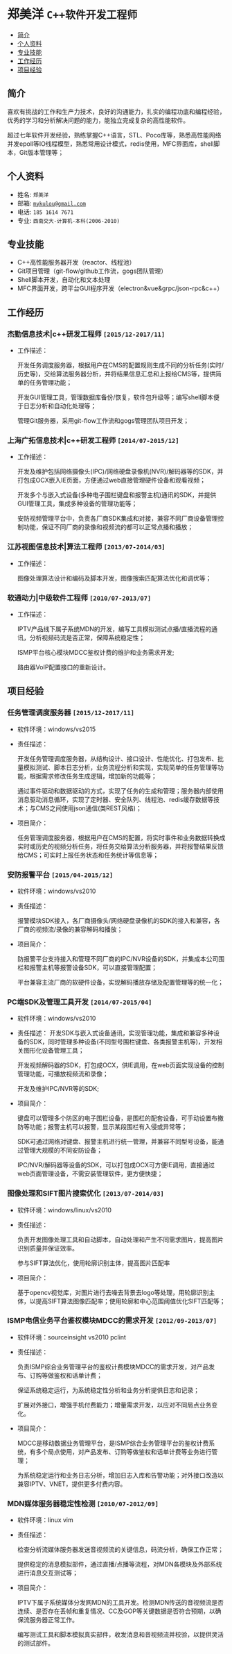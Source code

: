 # **郑美洋** `C++软件开发工程师`

* [简介](#简介)
* [个人资料](#个人资料)
* [专业技能](#专业技能)
* [工作经历](#工作经历)
* [项目经验](#项目经验)

## 简介

喜欢有挑战的工作和生产力技术，良好的沟通能力，扎实的编程功底和编程经验，优秀的学习和分析解决问题的能力，能独立完成复杂的高性能软件。

超过七年软件开发经验，熟练掌握C++语言，STL、Poco库等，熟悉高性能网络并发epoll等IO线程模型，熟悉常用设计模式，redis使用，MFC界面库，shell脚本，Git版本管理等；

## 个人资料

* 姓名: `郑美洋`
* 邮箱: [`mykulou@gmail.com`](mykulou@gmail.com)
* 电话: `185 1614 7671`
* 专业: `西南交大-计算机-本科(2006-2010)`

## 专业技能

* C++高性能服务器开发（reactor、线程池）
* Git项目管理（git-flow/github工作流，gogs团队管理）
* Shell脚本开发，自动化和文本处理
* MFC界面开发，跨平台GUI程序开发（electron&vue&grpc/json-rpc&c++）

## 工作经历

### 杰勤信息技术|c++研发工程师 `[2015/12-2017/11]`

* 工作描述：

  开发任务调度服务器，根据用户在CMS的配置规则生成不同的分析任务(实时/历史等)，交给算法服务器分析，并将结果信息汇总和上报给CMS等，提供简单的任务管理功能；

  开发GUI管理工具，管理数据库备份/恢复，软件包升级等；编写shell脚本便于日志分析和自动化处理等；

  管理Git服务器，采用git-flow工作流和gogs管理团队项目开发；

### 上海广拓信息技术|c++研发工程师 `[2014/07-2015/12]`

* 工作描述：

  开发及维护包括网络摄像头(IPC)/网络硬盘录像机(NVR)/解码器等的SDK，并打包成OCX嵌入IE页面，方便通过web直接管理硬件设备和观看视频；

  开发多个与嵌入式设备(多种电子围栏键盘和报警主机)通讯的SDK，并提供GUI管理工具，集成多种设备的管理功能等；

  安防视频管理平台中，负责各厂商SDK集成和对接，兼容不同厂商设备管理控制功能，保证不同厂商的录像和视频流的都可以正常点播和播放；

### 江苏视图信息技术|算法工程师 `[2013/07-2014/03]`

* 工作描述：

  图像处理算法设计和编码及脚本开发，图像搜索匹配算法优化和调优等；

### 软通动力|中级软件工程师 `[2010/07-2013/07]`

* 工作描述：

  IPTV产品线下属子系统MDN的开发，编写工具模拟测试点播/直播流程的通讯，分析视频码流是否正常，保障系统稳定性；

  ISMP平台核心模块MDCC鉴权计费的维护和业务需求开发;

  路由器VoIP配置接口的重新设计。

## 项目经验

### 任务管理调度服务器 `[2015/12-2017/11]`

* 软件环境：windows/vs2015
* 责任描述：

  开发任务管理调度服务器，从结构设计、接口设计、性能优化、打包发布、批量模拟测试、脚本日志分析，业务流程分析和实现，实现简单的任务管理等功能，根据需求修改任务生成逻辑，增加新的功能等；
  
  通过事件驱动和数据驱动的方式，实现了任务的生成和管理；服务器内部使用消息驱动消息循环，实现了定时器、安全队列、线程池、redis缓存数据等技术；与CMS之间使用json通信(类REST风格)；

* 项目简介：

  任务管理调度服务器，根据用户在CMS的配置，将实时事件和业务数据转换成实时或历史的视频分析任务，将任务交给算法分析服务器，并将报警结果反馈给CMS；可实时上报任务状态和任务统计等信息等；

### 安防报警平台 `[2015/04-2015/12]`

* 软件环境：windows/vs2010
* 责任描述：

  报警模块SDK接入，各厂商摄像头/网络硬盘录像机的SDK的接入和兼容，各厂商的视频流/录像的兼容解码和播放；

* 项目简介：

  防报警平台支持接入和管理不同厂商的IPC/NVR设备的SDK，并集成本公司围栏和报警主机等报警设备SDK，可以直接管理配置；

  平台兼容主流厂商的软硬件设备，实现解码播放存储及配置管理等的统一化；

### PC端SDK及管理工具开发 `[2014/07-2015/04]`

* 软件环境：windows/vs2010

* 责任描述：
  开发SDK与嵌入式设备通讯，实现管理功能，集成和兼容多种设备的SDK，同时管理多种设备(不同型号围栏键盘、各类报警主机等)，开发相关图形化设备管理工具；

  开发视频解码器的SDK，打包成OCX，供IE调用，在web页面实现设备的控制管理功能，可播放视频流和录像；

  开发及维护IPC/NVR等的SDK;

* 项目简介：

  键盘可以管理多个防区的电子围栏设备，是围栏的配套设备，可手动设置布撤防等功能；报警主机可以报警，显示某段围栏有入侵或异常等；

  SDK可通过网络对键盘、报警主机进行统一管理，并兼容不同型号设备，能通过管理大规模的不同安防设备；

  IPC/NVR/解码器等设备的SDK，可以打包成OCX可方便IE调用，直接通过web页面管理设备，不需安装管理软件，更方便快捷；

### 图像处理和SIFT图片搜索优化 `[2013/07-2014/03]`

* 软件环境：windows/linux/vs2010
* 责任描述：

  负责开发图像处理工具和自动脚本，自动处理和产生不同需求图片，提高图片识别质量并保证效率。

  参与SIFT算法优化，使用轮廓识别主体，提高图片匹配率

* 项目简介：

  基于opencv视觉库，对图片进行去噪去背景去logo等处理，用轮廓识别主体，以提高SIFT算法图像匹配率；使用轮廓和中心范围阈值优化SIFT匹配等；

### ISMP电信业务平台鉴权模块MDCC的需求开发 `[2012/09-2013/07]`

* 软件环境：sourceinsight vs2010 pclint

* 责任描述：

  负责ISMP综合业务管理平台的鉴权计费模块MDCC的需求开发，对产品发布、订购等做鉴权和话单计费；
  
  保证系统稳定运行，为系统稳定性分析和业务分析提供日志和记录；
  
  扩展对外接口，增强手机付费能力；增量需求开发，以应对不同局点业务变化。

* 项目简介：

  MDCC是移动数据业务管理平台，是ISMP综合业务管理平台的鉴权计费系统，有多个局点使用，对产品发布、订购等做鉴权和话单计费等业务进行管理；
  
  为系统稳定运行和业务日志分析，增加日志入库和告警功能；对外接口改造以兼容IPTV、VNET，提供更多付费内容。

### MDN媒体服务器稳定性检测 `[2010/07-2012/09]`

* 软件环境：linux vim

* 责任描述：

  检查分析流媒体服务器发送音视频流的关键信息，码流分析，确保工作正常；

  提供稳定的消息模拟部件，通过直播/点播等流程，对MDN各模块及外部系统进行消息交互测试等；

* 项目简介：

  IPTV下属子系统媒体分发网MDN的工具开发。检测MDN传送的音视频流是否连续、是否存在丢帧和重复情况、CC及GOP等关键数据是否符合预期，以确保流服务器正常工作。
  
  编写测试工具和脚本模拟真实部件，收发消息和音视频流并校验，以提供灵活的测试部件。



